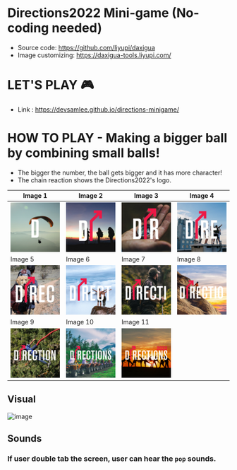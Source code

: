# Directions2022 Mini-game (No-coding needed)


* Source code: https://github.com/liyupi/daxigua
* Image customizing: https://daxigua-tools.liyupi.com/

# LET'S PLAY 🎮
* Link : https://devsamlee.github.io/directions-minigame/

# HOW TO PLAY - Making a bigger ball by combining small balls!
* The bigger the number, the ball gets bigger and it has more character!
* The chain reaction shows the Directions2022's logo.


| Image 1 | Image 2 | Image 3 | Image 4 |
|-------|-------|-------|-------|
|![](./sourceImg/1.png)|![](./sourceImg/2.png)|![](./sourceImg/3.png)|![](./sourceImg/4.png)|
| Image 5 | Image 6 | Image 7 | Image 8 |
|![](./sourceImg/5.png)|![](./sourceImg/6.png)|![](./sourceImg/7.png)|![](./sourceImg/8.png)|
| Image 9 | Image 10 | Image 11 | 
|![](./sourceImg/9.png)|![](./sourceImg/10.png)|![](./sourceImg/11.png)|


## Visual
![image](https://user-images.githubusercontent.com/96956309/190503718-a87009da-b1fc-4abe-a7d9-6b5bd1a9f6ba.png)


## Sounds
### If user double tab the screen, user can hear the `pop` sounds.
